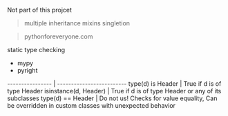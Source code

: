 Not part of this projcet

> multiple inheritance
> mixins
> singletion




> pythonforeveryone.com


static type checking

+ mypy
+ pyright

----------------    | -------------------------
type(d) is Header  | True if d is of type Header
isinstance(d, Header) | True if d is of type Header or any of its subclasses
type(d) ==  Header  | Do not us! Checks for value equality, Can be overridden in custom classes with unexpected behavior

